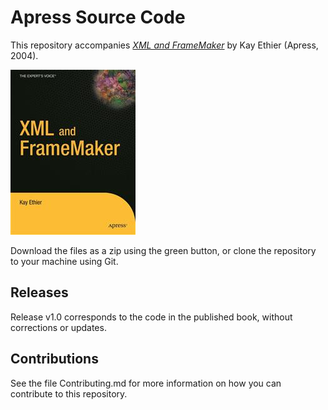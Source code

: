 # Apress Source Code

This repository accompanies [*XML and FrameMaker*](http://www.apress.com/9781590592762) by Kay Ethier (Apress, 2004).

![Cover image](9781590592762.jpg)

Download the files as a zip using the green button, or clone the repository to your machine using Git.

## Releases

Release v1.0 corresponds to the code in the published book, without corrections or updates.

## Contributions

See the file Contributing.md for more information on how you can contribute to this repository.

